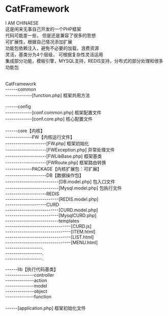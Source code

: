 # CatFramework
I AM CHINAESE<br>
这是闲来无事自己开发的一个PHP框架<br>
代码可能差一些， 但是还是兼容了很多的思想<br>
可扩展性，根据自己情况添加扩展<br>
功能包依赖注入，避免不必要的加载，浪费资源<br>
灵活，基类分为4个层级， 可根据复杂性灵活运用<br>
集成部分功能，模板引擎，MYSQL支持，REDIS支持，分布式的部分处理和很多功能包<br>
<br><br>
CatFramework<br>
------common<br>
-------------[function.php]      框架共用方法<br>
<br>
------config<br>
-------------[conf.common.php]   框架配置文件<br>
-------------[conf.core.php]     核心配置文件<br>
<br>
------core【内核】<br>
-------------FW【内核运行文件】<br>
--------------------[FW.php]       		框架初始化<br>
--------------------[FWException.php] 	异常处理文件<br>
--------------------[FWLibBase.php] 	框架基类<br>
--------------------[FWRoute.php] 		框架路由转换<br>
-------------PACKAGE【内核扩展包：可扩展】<br>
--------------------DB【数据操作包】<br>
--------------------------[DB.model.php] 		包入口文件<br>
--------------------------[Mysql.model.php] 	包执行文件<br>
--------------------REDIS<br>
--------------------------[REDIS.model.php]<br>
--------------------CURD<br>
--------------------------[CURD.model.php]<br>
--------------------------[MysqlCURD.php]<br>
--------------------------templates<br>
--------------------------------[CURD.js]<br>
--------------------------------[ITEM.html]<br>
--------------------------------[LIST.html]<br>
--------------------------------[MENU.html]<br>
------------------.<br>
------------------.<br>
------------------.<br>

------lib【执行代码基类】<br>
--------------controller<br>
--------------action<br>
--------------model<br>
--------------object<br>
--------------function<br>
	<br>
------[application.php] 框架初始化文件<br>
